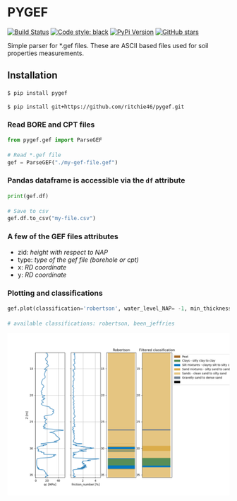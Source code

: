 # PYGEF
[![Build Status](https://travis-ci.org/ritchie46/pygef.svg?branch=master)](https://travis-ci.org/ritchie46/pygef)
[![Code style: black](https://img.shields.io/badge/code%20style-black-000000.svg)](https://github.com/ambv/black)
[![PyPi Version](https://img.shields.io/pypi/v/pygef.svg)](https://pypi.org/project/pygef)
[![GitHub stars](https://img.shields.io/github/stars/ritchie46/pygef.svg?logo=github&label=Stars&logoColor=white)](https://github.com/ritchie46/pygef)

Simple parser for *.gef files. These are ASCII based files used for soil properties measurements. 

## Installation
`$ pip install pygef`

`$ pip install git+https://github.com/ritchie46/pygef.git`

### Read BORE and CPT files
```python
from pygef.gef import ParseGEF

# Read *.gef file
gef = ParseGEF("./my-gef-file.gef")
```


### Pandas dataframe is accessible via the `df` attribute
```python
print(gef.df)

# Save to csv
gef.df.to_csv("my-file.csv")
```

### A few of the GEF files attributes

* zid: *height with respect to NAP*
* type: *type of the gef file (borehole or cpt)*
* x: *RD coordinate*
* y: *RD coordinate*


### Plotting and classifications

```python
gef.plot(classification='robertson', water_level_NAP= -1, min_thickness= 0.2, show=True)  

# available classifications: robertson, been_jeffries
```


![](img/gef_classified_grouped.png)

